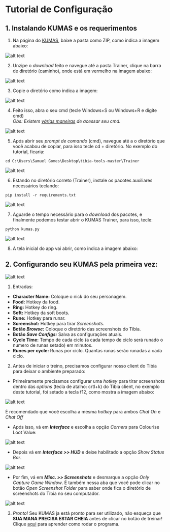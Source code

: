 # Tutorial de Configuração

## 1. Instalando KUMAS e os requerimentos

1. Na página do [KUMAS](https://github.com/SamuelBFG/tibia-tools), baixe a pasta como ZIP, como indica a imagem abaixo:

![alt text](https://github.com/SamuelBFG/tibia-tools/blob/master/Trainer/tutorial/imgs/install.png?raw=true "Download KUMAS")

2. Unzipe o *download* feito e navegue até a pasta Trainer, clique na barra de diretório (caminho), onde está em vermelho na imagem abaixo:

![alt text](https://github.com/SamuelBFG/tibia-tools/blob/master/Trainer/tutorial/imgs/install0_0.png?raw=true "Find path")

3. Copie o diretório como indica a imagem:

![alt text](https://github.com/SamuelBFG/tibia-tools/blob/master/Trainer/tutorial/imgs/install0_1.png?raw=true "Copy path")

4. Feito isso, abra o seu cmd (tecle Windows+S ou Windows+R e digite cmd)<br/>
*Obs: Existem [várias maneiras](https://www.techtudo.com.br/listas/noticia/2016/05/mais-de-dez-maneiras-de-abrir-o-prompt-de-comando-no-windows-10.html) de acessar seu cmd.*

![alt text](https://github.com/SamuelBFG/tibia-tools/blob/master/Trainer/tutorial/imgs/config0_0.png?raw=true "Open cmd")

5. Após abrir seu *prompt de comando* (cmd), navegue até a o diretório que você acabou de copiar, para isso tecle cd + diretório. No 
exemplo do tutorial, ficaria:
```shell
cd C:\Users\Samuel Gomes\Desktop\tibia-tools-master\Trainer
```
![alt text](https://github.com/SamuelBFG/tibia-tools/blob/master/Trainer/tutorial/imgs/install1_0.png?raw=true "Cd cmd")

6. Estando no diretório correto (Trainer), instale os pacotes auxiliares necessários teclando:
```shell
pip install -r requirements.txt
```
![alt text](https://github.com/SamuelBFG/tibia-tools/blob/master/Trainer/tutorial/imgs/install1_1.png?raw=true "Install requirements.txt")

7. Aguarde o tempo necessário para o *download* dos pacotes, e finalmente podemos testar abrir o KUMAS Trainer, para isso, tecle:
```shell
python kumas.py
```
![alt text](https://github.com/SamuelBFG/tibia-tools/blob/master/Trainer/tutorial/imgs/install2_0.png?raw=true "deploying KUMAS")

8. A tela inicial do app vai abrir, como indica a imagem abaixo:


## 2. Configurando seu KUMAS pela primeira vez:


![alt text](https://github.com/SamuelBFG/tibia-tools/blob/master/Trainer/tutorial/imgs/kumas0.png?raw=true "KUMAS")

1. Entradas:

- **Character Name:** Coloque o nick do seu personagem.
- **Food:** Hotkey da food.
- **Ring:** Hotkey do ring.
- **Soft:** Hotkey da soft boots.
- **Rune:** Hotkey para runar.
- **Screenshot:** Hotkey para tirar *Screenshots*.
- **Botão *Browse:*** Coloque o diretório das screenshots do Tibia.
- **Botão *Save Configs:*** Salva as configurações atuais.
- **Cycle Time:** Tempo de cada ciclo (a cada tempo de ciclo será runado o numero de runas setado) em minutos.
- **Runes per cycle:** Runas por ciclo. Quantas runas serão runadas a cada ciclo.

2. Antes de iniciar o treino, precisamos configurar nosso client do Tibia para deixar o ambiente preparado:

- Primeiramente precisamos configurar uma *hotkey* para tirar screenshots dentro das *options* (tecla de atalho: crtl+k) do Tibia client, 
no exemplo deste tutorial, foi setado a tecla f12, como mostra a imagem abaixo:

![alt text](https://github.com/SamuelBFG/tibia-tools/blob/master/Trainer/tutorial/imgs/config1_0.png?raw=true "Screenshot hotkey")

É recomendado que você escolha a mesma *hotkey* para ambos *Chat On* e *Chat Off*

- Após isso, vá em ***Interface*** e escolha a opção *Corners* para Colourise Loot Value:

![alt text](https://github.com/SamuelBFG/tibia-tools/blob/master/Trainer/tutorial/imgs/config2_0.png?raw=true "Corners")

- Depois vá em ***Interface >> HUD*** e deixe habilitado a opção *Show Status Bar*.

![alt text](https://github.com/SamuelBFG/tibia-tools/blob/master/Trainer/tutorial/imgs/config3_0.png?raw=true "Status Bar")

- Por fim, vá em ***Misc. >> Screenshots*** e desmarque a opção *Only Capture Game Window*. É também nessa aba que você pode clicar no botão
*Open Screenshot Folder* para saber onde fica o diretório de screenshots do Tibia no seu computador.

![alt text](https://github.com/SamuelBFG/tibia-tools/blob/master/Trainer/tutorial/imgs/config4_0.png?raw=true "Status Bar")

3. *Pronto!* Seu KUMAS ja está pronto para ser utilizado, não esqueça que **SUA MANA PRECISA ESTAR
CHEIA** antes de clicar no botão de treinar! Clique [aqui](https://github.com/SamuelBFG/tibia-tools/blob/master/Trainer/tutorial/tut_2.md) para aprender como rodar o programa.

